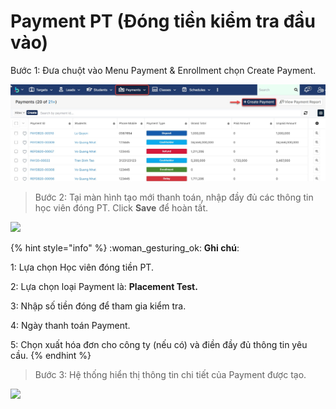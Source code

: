 # Payment PT (Đóng tiền kiểm tra đầu vào)

Bước 1: Đưa chuột vào Menu Payment & Enrollment chọn Create Payment.

![](../../.gitbook/assets/payment1.jpg)

> Bước 2:&#x20;
> Tại màn hình tạo mới thanh toán, nhập đầy đủ các thông tin học viên đóng PT. Click **Save** để hoàn tất.

![](../../.gitbook/assets/Payment\_PT1.png)

{% hint style="info" %}
:woman\_gesturing\_ok: **Ghi chú**:

1: Lựa chọn Học viên đóng tiền PT.

2: Lựa chọn loại Payment là: **Placement Test.**

3: Nhập số tiền đóng để tham gia kiểm tra.

4: Ngày thanh toán Payment.

5: Chọn xuất hóa đơn cho công ty (nếu có) và điền đầy đủ thông tin yêu cầu.
{% endhint %}

> Bước 3: Hệ thống hiển thị thông tin chi tiết của Payment được tạo.

![](../../.gitbook/assets/Payment\_PT3.png)
